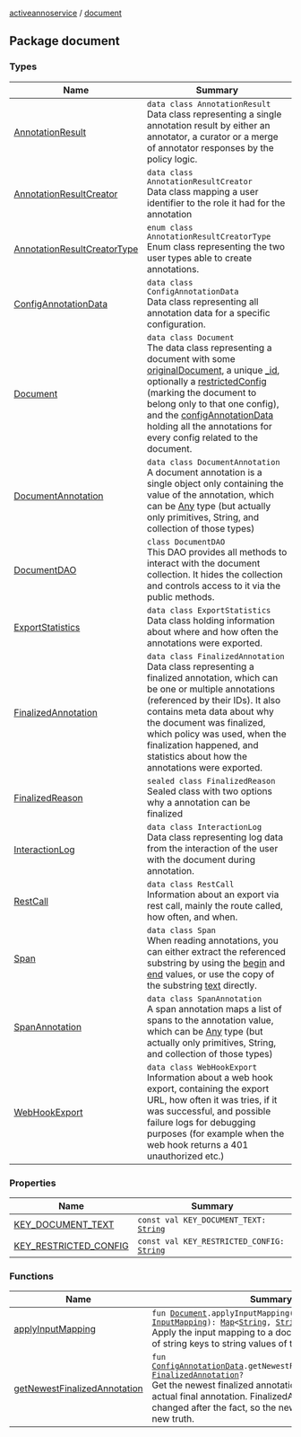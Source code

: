 [activeannoservice](../index.md) / [document](./index.md)

## Package document

### Types

| Name | Summary |
|---|---|
| [AnnotationResult](-annotation-result/index.md) | `data class AnnotationResult`<br>Data class representing a single annotation result by either an annotator, a curator or a merge of annotator responses by the policy logic. |
| [AnnotationResultCreator](-annotation-result-creator/index.md) | `data class AnnotationResultCreator`<br>Data class mapping a user identifier to the role it had for the annotation |
| [AnnotationResultCreatorType](-annotation-result-creator-type/index.md) | `enum class AnnotationResultCreatorType`<br>Enum class representing the two user types able to create annotations. |
| [ConfigAnnotationData](-config-annotation-data/index.md) | `data class ConfigAnnotationData`<br>Data class representing all annotation data for a specific configuration. |
| [Document](-document/index.md) | `data class Document`<br>The data class representing a document with some [originalDocument](-document/original-document.md), a unique [_id](-document/_id.md), optionally a [restrictedConfig](-document/restricted-config.md) (marking the document to belong only to that one config), and the [configAnnotationData](-document/config-annotation-data.md) holding all the annotations for every config related to the document. |
| [DocumentAnnotation](-document-annotation/index.md) | `data class DocumentAnnotation`<br>A document annotation is a single object only containing the value of the annotation, which can be [Any](https://kotlinlang.org/api/latest/jvm/stdlib/kotlin/-any/index.html) type (but actually only primitives, String, and collection of those types) |
| [DocumentDAO](-document-d-a-o/index.md) | `class DocumentDAO`<br>This DAO provides all methods to interact with the document collection. It hides the collection and controls access to it via the public methods. |
| [ExportStatistics](-export-statistics/index.md) | `data class ExportStatistics`<br>Data class holding information about where and how often the annotations were exported. |
| [FinalizedAnnotation](-finalized-annotation/index.md) | `data class FinalizedAnnotation`<br>Data class representing a finalized annotation, which can be one or multiple annotations (referenced by their IDs). It also contains meta data about why the document was finalized, which policy was used, when the finalization happened, and statistics about how the annotations were exported. |
| [FinalizedReason](-finalized-reason/index.md) | `sealed class FinalizedReason`<br>Sealed class with two options why a annotation can be finalized |
| [InteractionLog](-interaction-log/index.md) | `data class InteractionLog`<br>Data class representing log data from the interaction of the user with the document during annotation. |
| [RestCall](-rest-call/index.md) | `data class RestCall`<br>Information about an export via rest call, mainly the route called, how often, and when. |
| [Span](-span/index.md) | `data class Span`<br>When reading annotations, you can either extract the referenced substring by using the [begin](-span/begin.md) and [end](-span/end.md) values, or use the copy of the substring [text](-span/text.md) directly. |
| [SpanAnnotation](-span-annotation/index.md) | `data class SpanAnnotation`<br>A span annotation maps a list of spans to the annotation value, which can be [Any](https://kotlinlang.org/api/latest/jvm/stdlib/kotlin/-any/index.html) type (but actually only primitives, String, and collection of those types) |
| [WebHookExport](-web-hook-export/index.md) | `data class WebHookExport`<br>Information about a web hook export, containing the export URL, how often it was tries, if it was successful, and possible failure logs for debugging purposes (for example when the web hook returns a 401 unauthorized etc.) |

### Properties

| Name | Summary |
|---|---|
| [KEY_DOCUMENT_TEXT](-k-e-y_-d-o-c-u-m-e-n-t_-t-e-x-t.md) | `const val KEY_DOCUMENT_TEXT: `[`String`](https://kotlinlang.org/api/latest/jvm/stdlib/kotlin/-string/index.html) |
| [KEY_RESTRICTED_CONFIG](-k-e-y_-r-e-s-t-r-i-c-t-e-d_-c-o-n-f-i-g.md) | `const val KEY_RESTRICTED_CONFIG: `[`String`](https://kotlinlang.org/api/latest/jvm/stdlib/kotlin/-string/index.html) |

### Functions

| Name | Summary |
|---|---|
| [applyInputMapping](apply-input-mapping.md) | `fun `[`Document`](-document/index.md)`.applyInputMapping(inputMapping: `[`InputMapping`](../config/-input-mapping/index.md)`): `[`Map`](https://kotlinlang.org/api/latest/jvm/stdlib/kotlin.collections/-map/index.html)`<`[`String`](https://kotlinlang.org/api/latest/jvm/stdlib/kotlin/-string/index.html)`, `[`String`](https://kotlinlang.org/api/latest/jvm/stdlib/kotlin/-string/index.html)`>`<br>Apply the input mapping to a document, returning a map of string keys to string values of the original document. |
| [getNewestFinalizedAnnotation](get-newest-finalized-annotation.md) | `fun `[`ConfigAnnotationData`](-config-annotation-data/index.md)`.getNewestFinalizedAnnotation(): `[`FinalizedAnnotation`](-finalized-annotation/index.md)`?`<br>Get the newest finalized annotation, being treated as the actual final annotation. FinalizedAnnotations can be changed after the fact, so the newest one is always the new truth. |
